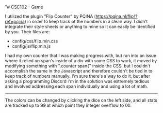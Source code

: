 "# CSC102 - Game

I utilized the plugin "Flip Counter" by PQINA (https://pqina.nl/flip/?ref=pqina) in order to keep track of the numbers in a clean way. I didn't integrate their style sheets or anything to mine so it can easily be identified by you. Their files are:

- config/css/flip.min.css
- config/js/flip.min.js

I had my own counter that I was making progress with, but ran into an issue where it relied on span's inside of a div with some CSS to work, it moved by modifying something with ".counter span{" inside the CSS, but I couldn't accomplish the same in the Javascript and therefore couldn't be tied in to keep track of numbers manually. I'm sure there's a way to do it, but after asking a programming Discord I'm in the solution was extremely tedious and involved addressing each span individually and using a lot of math.
___________

The colors can be changed by clicking the dice on the left side, and all stats are tracked up to 99 at which point they integer overflow to 00.
